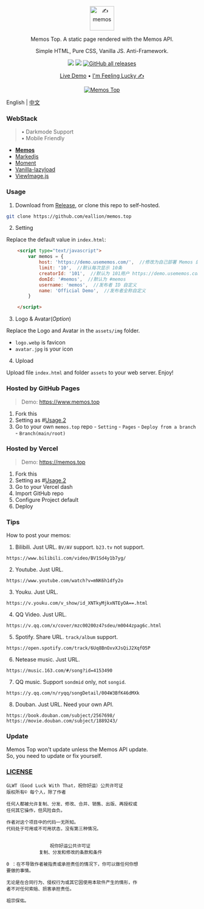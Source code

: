 <p align="center"><a href="https://usememos.com"><img height="64px" src="https://raw.githubusercontent.com/eallion/memos.top/main/assets/img/logo-full.webp" alt="✍️ memos" /></a></p>

<p align="center">Memos Top. A static page rendered with the Memos API.</p>
<p align="center">Simple HTML, Pure CSS, Vanilla JS. Anti-Framework.</p>

<p align="center">
  <img src="https://img.shields.io/badge/Memos-Top-orange" />
  <img src="https://img.shields.io/badge/Author-eallion-brightgreen" />
  <a href="https://github.com/eallion/memos.top/releases" target="_blank"><img alt="GitHub all releases" src="https://img.shields.io/github/downloads/eallion/memos.top/total"></a>
</p>

<p align="center">
  <a href="https://memos.top/">Live Demo</a> •
  <a href="https://eallion.com/memos" target="_blank" rel="noopener noreferrer" class="pure-menu-link">I'm Feeling Lucky ✍</a>
</p>

<p align="center">
  <a href="https://memos.top/" target="_blank"><img alt="Memos Top" src="https://raw.githubusercontent.com/eallion/memos.top/main/screenshot.png"></a>
</p>

English | [中文](./README_cn.md)

### WebStack

> • Darkmode Support  
> • Mobile Friendly  

- [**Memos**](https://github.com/usememos/memos)
- [Markedjs](https://github.com/markedjs/marked)
- [Moment](https://github.com/moment/moment)
- [Vanilla-lazyload](https://github.com/verlok/vanilla-lazyload)
- [ViewImage.js](https://github.com/Tokinx/ViewImage)

### Usage

1. Download from [Release](https://github.com/eallion/memos.top/releases), or clone this repo to self-hosted.

```bash
git clone https://github.com/eallion/memos.top
```

2. Setting

Replace the default value in `index.html`:

```html
    <script type="text/javascript">
        var memos = {
            host: 'https://demo.usememos.com/',  //修改为自己部署 Memos 的网址，末尾有 / 斜杠
            limit: '10',  //默认每次显示 10条
            creatorId: '101',  //默认为 101用户 https://demo.usememos.com/u/101
            domId: '#memos',  //默认为 #memos
            username: 'memos',  //发布者 ID 自定义
            name: 'Official Demo',  //发布者全称自定义
        }

    </script>
```

3. Logo & Avatar(*Option*)

Replace the Logo and Avatar in the `assets/img` folder.

- `logo.webp` is favicon
- `avatar.jpg` is your icon

4. Upload

Upload file `index.html` and folder `assets` to your web server. Enjoy!

### Hosted by GitHub Pages

> Demo: <https://www.memos.top>

1. Fork this
2. Setting as #[Usage.2]()
3. Go to your own `memos.top` repo - `Setting` - `Pages` - `Deploy from a branch` - `Branch(main/root)`

### Hosted by Vercel

> Demo: <https://memos.top>

1. Fork this
2. Setting as #[Usage.2]()
3. Go to your Vercel dash
4. Import GitHub repo
5. Configure Project default
6. Deploy

### Tips

How to post your memos:

1. Bilibili. Just URL. `BV/AV` support. `b23.tv` not support.
```
https://www.bilibili.com/video/BV1Sd4y1b7yg/ 
```

2. Youtube. Just URL.
```
https://www.youtube.com/watch?v=mNK6h1dfy2o
```

3. Youku. Just URL.
```
https://v.youku.com/v_show/id_XNTkyMjkxNTEyOA==.html
```

4. QQ Video. Just URL.
```
https://v.qq.com/x/cover/mzc00200z47sdeu/m0044zpag6c.html
```

5. Spotify. Share URL. `track/album` support.
```
https://open.spotify.com/track/6Uq8BnOxvXJsQiJ2XqfO5P
```

6. Netease music. Just URL.
```
https://music.163.com/#/song?id=4153490
```

7. QQ music. Support `sondmid` only, not `songid`.
```
https://y.qq.com/n/ryqq/songDetail/004W3BfK46dMXk
```

8. Douban. Just URL. Need your own API.
```
https://book.douban.com/subject/2567698/
https://movie.douban.com/subject/1889243/
```

### Update

Memos Top won't update unless the Memos API update.  
So, you need to update or fix yourself.

### [LICENSE](https://github.com/me-shaon/GLWTPL)

```
GLWT（Good Luck With That，祝你好运）公共许可证
版权所有© 每个人，除了作者

任何人都被允许复制、分发、修改、合并、销售、出版、再授权或
任何其它操作，但风险自负。

作者对这个项目中的代码一无所知。
代码处于可用或不可用状态，没有第三种情况。


                祝你好运公共许可证
            复制、分发和修改的条款和条件

0 ：在不导致作者被指责或承担责任的情况下，你可以做任何你想
要做的事情。

无论是在合同行为、侵权行为或其它因使用本软件产生的情形，作
者不对任何索赔、损害承担责任。

祖宗保佑。
```
